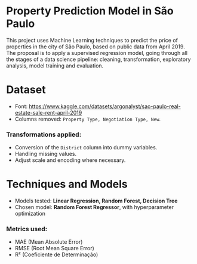 # Property Prediction Model in São Paulo

This project uses Machine Learning techniques to predict the price of properties in the city of São Paulo, based on public data from April 2019. The proposal is to apply a supervised regression model, going through all the stages of a data science pipeline: cleaning, transformation, exploratory analysis, model training and evaluation.

# Dataset
- Font: https://www.kaggle.com/datasets/argonalyst/sao-paulo-real-estate-sale-rent-april-2019
- Columns removed: `Property Type, Negotiation Type, New`.
### Transformations applied:
- Conversion of the `District` column into dummy variables.  
- Handling missing values.  
- Adjust scale and encoding where necessary.

# Techniques and Models
- Models tested: **Linear Regression, Random Forest, Decision Tree**
- Chosen model: **Random Forest Regressor**, with hyperparameter optimization
### Metrics used:
- MAE (Mean Absolute Error)
- RMSE (Root Mean Square Error)
- R² (Coeficiente de Determinação)

 
